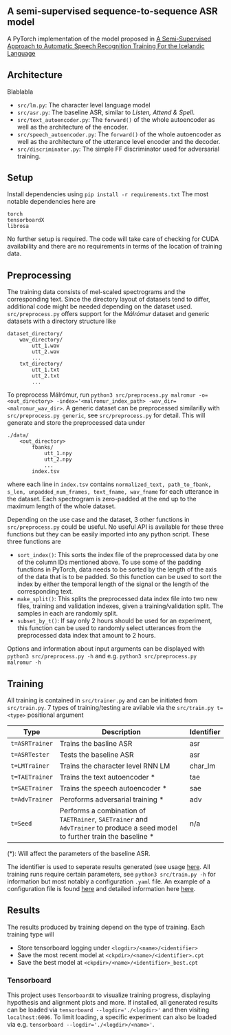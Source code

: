 
## A semi-supervised sequence-to-sequence ASR model
A PyTorch implementation of the model proposed in [A Semi-Supervised Approach to Automatic Speech Recognition Training For the Icelandic Language](thesis.pdf)

## Architecture
Blablabla

* `src/lm.py`: The character level language model
* `src/asr.py`: The baseline ASR, similar to _Listen, Attend & Spell_.
* `src/text_autoencoder.py`: The `forward()` of the whole autoencoder as well as the architecture of the encoder.
* `src/speech_autoencoder.py`: The `forward()` of the whole autoencoder as well as the architecture of the utterance level encoder and the decoder.
* `src/discriminator.py`: The simple FF discriminator used for adversarial training.


## Setup
Install dependencies using `pip install -r requirements.txt`
The most notable dependencies here are
```
torch
tensorboardX
librosa
```
No further setup is required. The code will take care of checking for CUDA availability and there are no requirements in terms of the location of training data.

## Preprocessing
The training data consists of mel-scaled spectrograms and the corresponding text. Since the directory layout of datasets tend to differ, additional code might be needed depending on the dataset used. `src/preprocess.py` offers support for the _Málrómur_ dataset and generic datasets with a directory structure like
```
dataset_directory/
    wav_directory/
        utt_1.wav
        utt_2.wav
        ...
    txt_directory/
        utt_1.txt
        utt_2.txt
        ...
```
To preprocess Málrómur, run `python3 src/preprocess.py malromur -o=<out_directory> -index='<malromur_index_path> -wav_dir=<malromur_wav_dir>`. A generic dataset can be preprocessed similarilly with `src/preprocess.py generic`, see `src/preprocess.py` for detail. This will generate and store the preprocessed data under
```
./data/
    <out_directory>
        fbanks/
            utt_1.npy
            utt_2.npy
            ...
        index.tsv
```
where each line in `index.tsv` contains
`normalized_text, path_to_fbank, s_len, unpadded_num_frames, text_fname, wav_fname` for each utterance in the dataset. Each spectrogram is zero-padded at the end up to the maximum length of the whole dataset.

Depending on the use case and the dataset, 3 other functions in `src/preprocess.py` could be useful. No useful API is available for these three functions but they can be easily imported into any python script. These three functions are
* `sort_index()`: This sorts the index file of the preprocessed data by one of the column IDs mentioned above. To use some of the padding functions in PyTorch, data needs to be sorted by the length of the axis of the data that is to be padded. So this function can be used to sort the index by either the temporal length of the signal or the length of the corresponding text.
* `make_split()`: This splits the preprocessed data index file into two new files, training and validation indexes, given a training/validation split. The samples in each are randomly split.
* `subset_by_t()`: If say only 2 hours should be used for an experiment, this function can be used to randomly select utterances from the preprocessed data index that amount to 2 hours.

Options and information about input arguments can be displayed with `python3 src/preprocess.py -h` and e.g. `python3 src/preprocess.py malromur -h`
## Training
All training is contained in `src/trainer.py` and can be initiated from `src/train.py`. 7 types of training/testing are avilable via the `src/train.py t=<type>` positional argument

Type | Description | Identifier
------------ | -------------- | --------------
`t=ASRTrainer` | Trains the basline ASR | asr
`t=ASRTester` | Tests the baseline ASR | asr
`t=LMTrainer` | Trains the character level RNN LM | char_lm
`t=TAETrainer` | Trains the text autoencoder * | tae
`t=SAETrainer` | Trains the speech autoencoder * | sae
`t=AdvTrainer` | Peroforms adversarial training * | adv
`t=Seed` | Performs a combination of `TAETRainer`, `SAETrainer` and `AdvTrainer` to produce a seed model to further train the baseline * | n/a

(*): Will affect the parameters of the baseline ASR.

The identifier is used to seperate results generated (see usage [here](#results). All training runs require certain parameters, see `python3 src/train.py -h` for information but most notably a configuration `.yaml` file. An example of a configuration file is found [here](/conf/default.yaml) and detailed information here [here](./conf/README.md).

## Results
The results produced by training depend on the type of training. Each training type will
* Store tensorboard logging under `<logdir>/<name>/<identifier>`
* Save the most recent model at  `<ckpdir>/<name>/<identifier>.cpt`
* Save the best model at `<ckpdir>/<name>/<identifier>_best.cpt`

### Tensorboard
This project uses `TensorboardX` to visualize training progress, displaying hypothesis and alignment plots and more. If installed, all generated results can be loaded via `tensorboard --logdir='./<logdir>'` and then visiting `localhost:6006`. To limit loading, a specific experiment can also be loaded via e.g. `tensorboard --logdir='./<logdir>/<name>'`.


